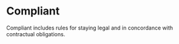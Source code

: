 # Compliant

Compliant includes rules for staying legal and in concordance with contractual obligations.
